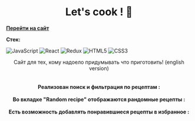 <h1 align="center">Let's cook ! 🍳</h1>

<b>[Перейти на сайт](https://mighty-thicket-89254.herokuapp.com)</b>
<div><b>Стек:</b></div>


![JavaScript](https://img.shields.io/badge/javascript-%23323330.svg?style=for-the-badge&logo=javascript&logoColor=%23F7DF1E)
![React](https://img.shields.io/badge/react-%2320232a.svg?style=for-the-badge&logo=react&logoColor=%2361DAFB)
![Redux](https://img.shields.io/badge/redux-%23593d88.svg?style=for-the-badge&logo=redux&logoColor=white)
![HTML5](https://img.shields.io/badge/html5-%23E34F26.svg?style=for-the-badge&logo=html5&logoColor=white)
![CSS3](https://img.shields.io/badge/css3-%231572B6.svg?style=for-the-badge&logo=css3&logoColor=white)

<div align="center">Сайт для тех, кому надоело придумывать что приготовить! (english version)</div>
<br>

<div align="center"><img src="https://github.com/aRusakova/let-s-cook/blob/master/public/img/Снимок%20экрана%202022-06-12%20в%2018.43.07.png" alt=""></div>
<br>
<div align="center"><b>Реализован поиск и фильтрация по рецептам :</b></div>
<br>
<img src="https://github.com/aRusakova/let-s-cook/blob/master/public/img/Снимок%20экрана%202022-06-12%20в%2018.45.06.png" alt="">
<br>
<div align="center"><b>Во вкладке "Random recipe" отображаются рандомные рецепты :</b></div>
<br>
<img src="https://github.com/aRusakova/let-s-cook/blob/master/public/img/Снимок%20экрана%202022-06-12%20в%2018.46.06.png" alt="">
 <br>
<div align="center"><b>Есть возможность добавлять понравившиеся рецепты в избранное :</b></div>
<br>
<img src="https://github.com/aRusakova/let-s-cook/blob/master/public/img/Снимок%20экрана%202022-06-12%20в%2018.47.04.png" alt="">
